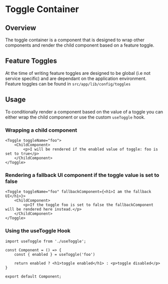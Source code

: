 # Toggle Container

## Overview

The toggle container is a component that is designed to wrap other components and render the child component based on a feature toggle.

## Feature Toggles

At the time of writing feature toggles are designed to be global (i.e not service specific) and are dependant on the application environment.
Feature toggles can be found in `src/app/lib/config/toggles`

## Usage

To conditionally render a component based on the value of a toggle you can either wrap the child component or use the custom `useToggle` hook.

### Wrapping a child component

```
<Toggle toggleName="foo">
    <ChildComponent>
        <p>I will be rendered if the enabled value of toggle: foo is set to true</p>
    </ChildComponent>
</Toggle>
```

### Rendering a fallback UI component if the toggle value is set to false

```
<Toggle toggleName="foo" fallbackComponent={<h1>I am the fallback UI</h1>}>
    <ChildComponent>
        <p>If the toggle foo is set to false the fallbackComponent will be rendered here instead.</p>
    </ChildComponent>
</Toggle>
```

### Using the useToggle Hook

```
import useToggle from './useToggle';

const Component = () => {
    const { enabled } = useToggle('foo')

    return enabled ? <h1>toggle enabled</h1> : <p>toggle disabled</p>
}

export default Component;
```
